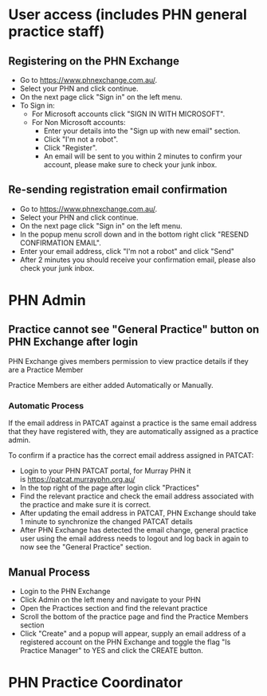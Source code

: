 # User access (includes PHN general practice staff)

## Registering on the PHN Exchange

- Go to https://www.phnexchange.com.au/.
- Select your PHN and click continue.
- On the next page click "Sign in" on the left menu.
- To Sign in:
  - For Microsoft accounts click "SIGN IN WITH MICROSOFT".
  - For Non Microsoft accounts:
    - Enter your details into the "Sign up with new email" section.
    - Click "I'm not a robot".
    - Click "Register".
    - An email will be sent to you within 2 minutes to confirm your account, please make sure to check your junk inbox.

## Re-sending registration email confirmation

- Go to https://www.phnexchange.com.au/.
- Select your PHN and click continue.
- On the next page click "Sign in" on the left menu.
- In the popup menu scroll down and in the bottom right click "RESEND CONFIRMATION EMAIL".
- Enter your email address, click "I'm not a robot" and click "Send"
- After 2 minutes you should receive your confirmation email, please also check your junk inbox. 

# PHN Admin

## Practice cannot see "General Practice" button on PHN Exchange after login

PHN Exchange gives members permission to view practice details if they are a Practice Member

Practice Members are either added Automatically or Manually.

### Automatic Process

If the email address in PATCAT against a practice is the same email address that they have registered with, they are automatically assigned as a practice admin.

To confirm if a practice has the correct email address assigned in PATCAT:

- Login to your PHN PATCAT portal, for Murray PHN it is https://patcat.murrayphn.org.au/
- In the top right of the page after login click "Practices"
- Find the relevant practice and check the email address associated with the practice and make sure it is correct.
- After updating the email address in PATCAT, PHN Exchange should take 1 minute to synchronize the changed PATCAT details
- After PHN Exchange has detected the email change, general practice user using the email address needs to logout and log back in again to now see the "General Practice" section.

## Manual Process

- Login to the PHN Exchange
- Click Admin on the left meny and navigate to your PHN
- Open the Practices section and find the relevant practice
- Scroll the bottom of the practice page and find the Practice Members section
- Click "Create" and a popup will appear, supply an email address of a registered account on the PHN Exchange and toggle the flag "Is Practice Manager" to YES and click the CREATE button.

# PHN Practice Coordinator


